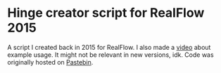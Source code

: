 # Hinge creator script for RealFlow 2015
A script I created back in 2015 for RealFlow. I also made a [video](https://www.youtube.com/watch?v=xWX1updzcUg) about example usage. It might not be relevant in new versions, idk.
Code was originally hosted on [Pastebin](https://pastebin.com/vtW4DpTt).